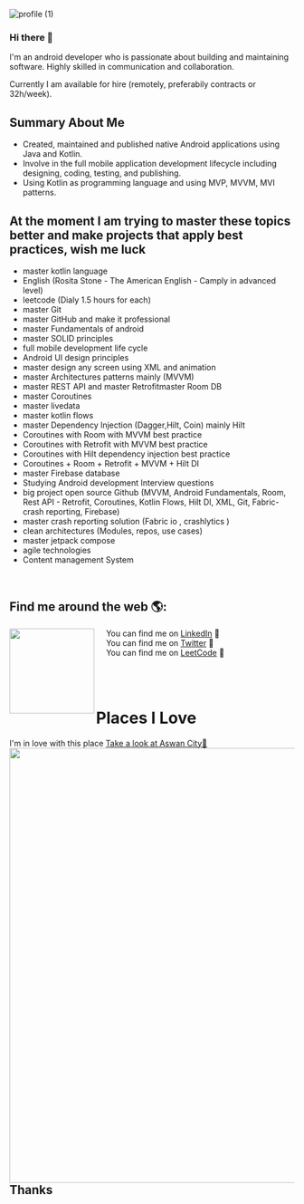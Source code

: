 
![profile (1)](https://user-images.githubusercontent.com/18472540/190840534-977e5f22-7a40-4d60-afc8-2da25849a40f.gif)


### Hi there 👋

I'm an android developer who is passionate about building and maintaining software.
Highly skilled in communication and collaboration.

Currently I am available for hire (remotely, preferabily contracts or 32h/week).

## Summary About Me
- Created, maintained and published native Android applications using Java and Kotlin.
- Involve in the full mobile application development lifecycle including designing, coding, testing, and publishing.
- Using Kotlin as programming language and using MVP, MVVM, MVI patterns.

<h2>At the moment I am trying to master these topics better and make projects that apply best practices, wish me luck </h2>

- master kotlin language 
- English (Rosita Stone - The American English - Camply in advanced level)
- leetcode (Dialy 1.5 hours for each)
- master Git
- master GitHub and make it professional 
- master Fundamentals of android 
- master SOLID principles 
- full mobile development life cycle
- Android UI design principles 
- master design any screen using XML and animation 
- master Architectures patterns mainly (MVVM) 
- master REST API and master Retrofitmaster Room DB  
- master Coroutines
- master livedata 
- master kotlin flows
- master Dependency Injection (Dagger,Hilt, Coin) mainly Hilt
- Coroutines with Room with MVVM best practice
- Coroutines with Retrofit with MVVM best practice
- Coroutines with Hilt dependency injection best practice 
- Coroutines + Room + Retrofit + MVVM + Hilt DI 
- master Firebase database 
- Studying Android development Interview questions
- big project open source Github (MVVM, Android Fundamentals, Room, Rest API - Retrofit, Coroutines, Kotlin Flows, Hilt DI, XML, Git, Fabric- crash reporting, Firebase)
- master crash reporting solution (Fabric io , crashlytics )
- clean architectures (Modules, repos, use cases)
- master jetpack compose
- agile technologies 
- Content management System


&ensp; <h2>Find me around the web 🌎:</h2> <a href="https://github.com/ahmedalamin"><img align="left" width="150" height="150"  src="https://user-images.githubusercontent.com/18472540/190840509-82d7862c-85af-47ed-a947-afb634e69f5d.gif"></a>
&emsp; You can find me on <a href="https://www.linkedin.com/in/ahmedoalamin/">LinkedIn</a> 💼<br />
&emsp; You can find me on <a href="https://twitter.com/AhmedoAlamin">Twitter</a> 💼<br />
&emsp; You can find me on <a href="https://leetcode.com/AhmedAlamin/">LeetCode</a> 💼<br /><br /><br /><br />

# Places I Love 
I'm in love with this place
 <a href="https://github.com/ahmedalamin"><img align="left" width="1024" height="768"  src="https://user-images.githubusercontent.com/18472540/190843006-1a42d077-73a2-44e3-96ce-0e4694a1b2a0.jpg"></a>
 <a href="https://www.google.com.eg/search?q=aswan&hl=ar&sxsrf=ALiCzsaowJXUQPP_Ji45rkbUUjuoPsuLaw%3A1663394757377&source=hp&ei=xWMlY9zMFNCT8gKM_6yABg&iflsig=AJiK0e8AAAAAYyVx1ViMpYS-7qYFX3mRcdgltKMXJXyR&ved=0ahUKEwicw4etlJv6AhXQiVwKHYw_C2AQ4dUDCAc&uact=5&oq=aswan&gs_lcp=Cgdnd3Mtd2l6EAMyBAgjECcyBQguEMsBMgQILhBDMgUIABDLATIKCC4QxwEQrwEQQzIFCAAQywEyBQguEIAEMgUIABDLATIFCAAQgAQyCwguEMcBEK8BEMsBOgYIIxAnEBM6CgguEMcBENEDECc6BAgAEEM6CwgAEIAEELEDEIMBOggIABCABBCxAzoHCAAQgAQQCjoECAAQHjoOCC4QgAQQxwEQ0QMQ1AI6CAguEIAEENQCUABYjR1ggh9oAXAAeAGAAXKIAdkGkgEDMS43mAEAoAEB&sclient=gws-wiz">Take a look at Aswan City📌</a> <br />


<h2>Thanks</h2>





